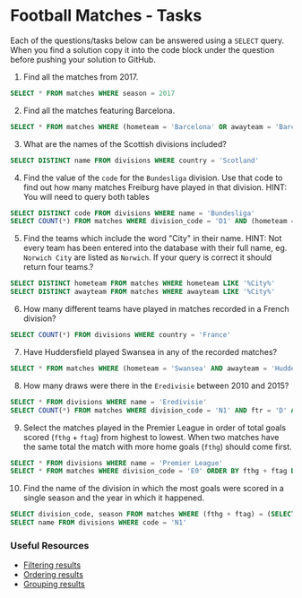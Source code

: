 # Football Matches - Tasks

Each of the questions/tasks below can be answered using a `SELECT` query. When you find a solution copy it into the code block under the question before pushing your solution to GitHub.

1) Find all the matches from 2017.

```sql
SELECT * FROM matches WHERE season = 2017

```

2) Find all the matches featuring Barcelona.

```sql
SELECT * FROM matches WHERE (hometeam = 'Barcelona' OR awayteam = 'Barcelona')

```

3) What are the names of the Scottish divisions included?

```sql
SELECT DISTINCT name FROM divisions WHERE country = 'Scotland'

```

4) Find the value of the `code` for the `Bundesliga` division. Use that code to find out how many matches Freiburg have played in that division. HINT: You will need to query both tables

```sql
SELECT DISTINCT code FROM divisions WHERE name = 'Bundesliga'
SELECT COUNT(*) FROM matches WHERE division_code = 'D1' AND (hometeam = 'Freiburg' OR awayteam = 'Freiburg')

```

5)  Find the teams which include the word "City" in their name. HINT: Not every team has been entered into the database with their full name, eg. `Norwich City` are listed as `Norwich`. If your query is correct it should return four teams.?

```sql
SELECT DISTINCT hometeam FROM matches WHERE hometeam LIKE '%City%'
SELECT DISTINCT awayteam FROM matches WHERE awayteam LIKE '%City%'

```

6) How many different teams have played in matches recorded in a French division?

```sql
SELECT COUNT(*) FROM divisions WHERE country = 'France'

```

7) Have Huddersfield played Swansea in any of the recorded matches?

```sql
SELECT * FROM matches WHERE (hometeam = 'Swansea' AND awayteam = 'Huddersfield') OR (hometeam = 'Huddersfield' AND awayteam = 'Swansea')

```

8) How many draws were there in the `Eredivisie` between 2010 and 2015?

```sql
SELECT * FROM divisions WHERE name = 'Eredivisie'
SELECT COUNT(*) FROM matches WHERE division_code = 'N1' AND ftr = 'D' AND season BETWEEN 2010 AND 2015


```

9) Select the matches played in the Premier League in order of total goals scored (`fthg` + `ftag`) from highest to lowest. When two matches have the same total the match with more home goals (`fthg`) should come first. 

```sql
SELECT * FROM divisions WHERE name = 'Premier League'
SELECT * FROM matches WHERE division_code = 'E0' ORDER BY fthg + ftag DESC

```

10) Find the name of the division in which the most goals were scored in a single season and the year in which it happened.

```sql
SELECT division_code, season FROM matches WHERE (fthg + ftag) = (SELECT max(fthg + ftag) FROM matches);
SELECT name FROM divisions WHERE code = 'N1'

```

### Useful Resources

- [Filtering results](https://www.w3schools.com/sql/sql_where.asp)
- [Ordering results](https://www.w3schools.com/sql/sql_orderby.asp)
- [Grouping results](https://www.w3schools.com/sql/sql_groupby.asp)